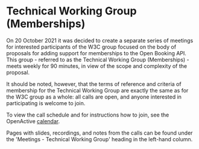 # Technical Working Group (Memberships)

On 20 October 2021 it was decided to create a separate series of meetings for interested participants of the W3C group focused on the body of proposals for adding support for memberships to the Open Booking API. This group - referred to as the Technical Working Group (Memberships) - meets weekly for 90 minutes, in view of the scope and complexity of the proposal.

It should be noted, however, that the terms of reference and criteria of membership for the Technical Working Group are exactly the same as for the W3C group as a whole: all calls are open, and anyone interested in participating is welcome to join.&#x20;

To view the call schedule and for instructions how to join, see the OpenActive [calendar](https://calendar.google.com/calendar/u/0?cid=b3BlbmFjdGl2ZS5pb182NDVraGk0NWJqaGNlMDZvc3FkbHM5dTkwMEBncm91cC5jYWxlbmRhci5nb29nbGUuY29t).

Pages with slides, recordings, and notes from the calls can be found under the 'Meetings - Technical Working Group' heading in the left-hand column.
